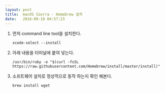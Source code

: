 ```yaml
---
layout: post
title:  macOS Sierra - Homebrew 설치
date:   2016-09-18 04:57:23
---
```


1. 먼저 command line tool을 설치한다.

	`xcode-select --install`


2. 아래 내용을 터미널에 붙여 넣는다.

	`/usr/bin/ruby -e "$(curl -fsSL https://raw.githubusercontent.com/Homebrew/install/master/install)"`


3. 소프트웨어 설치로 정상적으로 동작 하는지 확인 해본다.

	`brew install wget`
